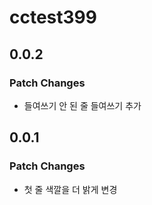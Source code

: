 # cctest399

## 0.0.2

### Patch Changes

-   들여쓰기 안 된 줄 들여쓰기 추가

## 0.0.1

### Patch Changes

-   첫 줄 색깔을 더 밝게 변경
